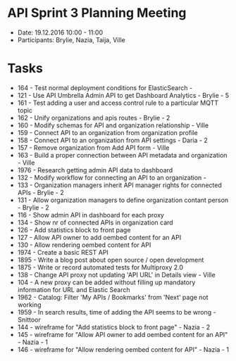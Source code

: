 # API Sprint 3 Planning Meeting 
* Date: 19.12.2016 10:00 - 11:00
* Participants: Brylie, Nazia, Taija, Ville

# Tasks
* 164 - Test normal deployment conditions for ElasticSearch - 
* 121 - Use API Umbrella Admin API to get Dashboard Analytics - Brylie - 5
* 161 - Test adding a user and access control rule to a particular MQTT topic
* 162 - Unify organizations and apis routes - Brylie - 2
* 160 - Modify schemas for API and organization relationship - Ville
* 159 - Connect API to an organization from organization profile
* 158 - Connect API to an organization from API settings - Daria - 2
* 157 - Remove organization from Add API form - Ville
* 163 - Build a proper connection between API metadata and organization - Ville
* 1976 - Research getting admin API data to dashboard
* 132 - Modify workflow for connecting an API to an organization -
* 133 - Organization managers inherit API manager rights for connected APIs - Brylie - 2
* 131 - Allow organization managers to define organization contant person - Brylie - 2
* 116 - Show admin API in dashboard for each proxy
* 134 - Show nr of connected APIs in organization card
* 126 - Add statistics block to front page
* 127 - Allow API owner to add oembed content for an API
* 130 - Allow rendering oembed content for API
* 1974 - Create a basic REST API
* 1895 - Write a blog post about open source / open development
* 1875 - Write or record automated tests for Multiproxy 2.0
* 138 - Change API proxy not updating 'API URL' in Details view - Ville
* 104 - A new proxy can be added without filling up mandatory information for URL and Elastic Search
* 1962 - Catalog:  Filter 'My APIs / Bookmarks' from 'Next' page not working
* 1959 - In search results, time of adding the API seems to be wrong - Snittoor
* 144 - wireframe for "Add statistics block to front page" - Nazia - 2
* 145 - wireframe for "Allow API owner to add oembed content for an API" - Nazia - 1
* 146 - wireframe for "Allow rendering oembed content for API" - Nazia - 1
